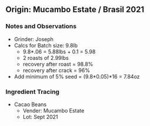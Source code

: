 ## Origin: Mucambo Estate / Brasil 2021

### Notes and Observations
- Grinder: Joseph
- Calcs for Batch size: 9.8lb
  - 9.8*.06 = 5.88lbs + 0.1 = 5.98
  - 2 roasts of 2.99lbs
  - recovery after roast = 98.8% 
  - recovery after crack = 96%
- Add minimum of 5% seed = (9.8*0.05)*16 = 7.84oz

### Ingredient Tracing
- Cacao Beans
  - Vender: Mucambo Estate
  - Lot: Sept 2021
